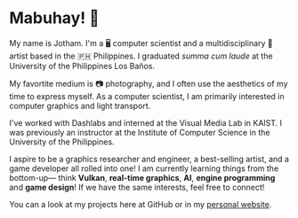 # Mabuhay! 👋

<!--
**rjcculaway/rjcculaway** is a ✨ _special_ ✨ repository because its `README.md` (this file) appears on your GitHub profile.

Here are some ideas to get you started:

- 🔭 I’m currently working on ...
- 🌱 I’m currently learning ...
- 👯 I’m looking to collaborate on ...
- 🤔 I’m looking for help with ...
- 💬 Ask me about ...
- 📫 How to reach me: ...
- 😄 Pronouns: ...
- ⚡ Fun fact: ...
-->

My name is Jotham. I'm a 🖥️ computer scientist and a multidisciplinary 🎨 artist based in the 🇵🇭 Philippines. I graduated _summa cum laude_ at the University of the Philippines Los Baños.

My favortite medium is 📷 photography, and I often use the aesthetics of my time to express myself. As a computer scientist, I am primarily interested in computer graphics and light transport.

I've worked with Dashlabs and interned at the Visual Media Lab in KAIST. I was previously an instructor at the Institute of Computer Science in the University of the Philippines.

I aspire to be a graphics researcher and engineer, a best-selling artist, and a game developer all rolled into one! I am currently learning things from the bottom-up— think **Vulkan**, **real-time graphics**, **AI**, **engine programming** and **game design**! If we have the same interests, feel free to connect! 

You can a look at my projects here at GitHub or in my [personal website](https://renejotham-dev.vercel.app/).
